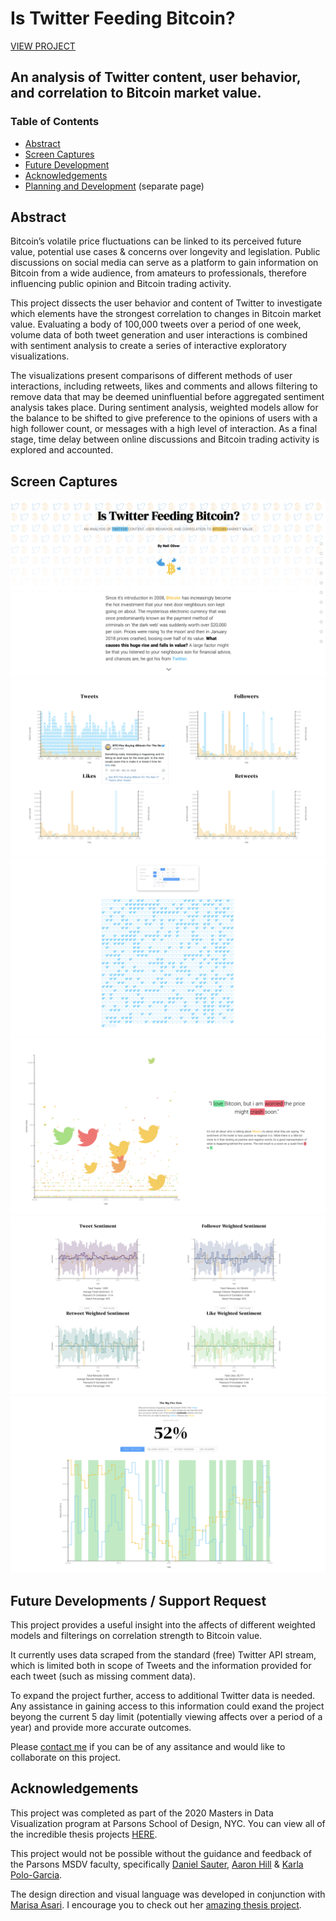 # Is Twitter Feeding Bitcoin? 
[VIEW PROJECT](http://neiloliver.co/influence)
## An analysis of Twitter content, user behavior, and correlation to Bitcoin market value.
  
### Table of Contents
- [Abstract](#abstract)
- [Screen Captures](#screen-captures)
- [Future Development](#future-developments--support-request)
- [Acknowledgements](#acknowledgements)
- [Planning and Development](./planning) (separate page)

## Abstract
Bitcoin’s volatile price fluctuations can be linked to its perceived future value, potential use cases & concerns over longevity and legislation. Public discussions on social media can serve as a platform to gain information on Bitcoin from a wide audience, from amateurs to professionals, therefore influencing public opinion and Bitcoin trading activity. 
  
This project dissects the user behavior and content of Twitter to investigate which elements have the strongest correlation to changes in Bitcoin market value. Evaluating a body of 100,000 tweets over a period of one week, volume data of both tweet generation and user interactions is combined with sentiment analysis to create a series of interactive exploratory visualizations. 
  
The visualizations present comparisons of different methods of user interactions, including retweets, likes and comments and allows filtering to remove data that may be deemed uninfluential before aggregated sentiment analysis takes place. During sentiment analysis, weighted models allow for the balance to be shifted to give preference to the opinions of users with a high follower count, or messages with a high level of interaction. As a final stage, time delay between online discussions and Bitcoin trading activity is explored and accounted. 
  
## Screen Captures
![](./preview.png)
![](./1.png)
![](./2.png)
![](./3.png)
![](./4.png)
![](./5.png)

## Future Developments / Support Request
This project provides a useful insight into the affects of different weighted models and filterings on correlation strength to Bitcoin value. 
  
It currently uses data scraped from the standard (free) Twitter API stream, which is limited both in scope of Tweets and the information provided for each tweet (such as missing comment data).

To expand the project further, access to additional Twitter data is needed. Any assistance in gaining access to this information could exand the project beyong the current 5 day limit (potentially viewing affects over a period of a year) and provide more accurate outcomes.

Please [contact me](mailto:neiloliverphoto@gmail.com) if you can be of any assitance and would like to collaborate on this project. 

## Acknowledgements
This project was completed as part of the 2020 Masters in Data Visualization program at Parsons School of Design, NYC. You can view all of the incredible thesis projects [HERE](https://parsons.nyc/thesis-2020/).  

This project would not be possible without the guidance and feedback of the Parsons MSDV faculty, specifically [Daniel Sauter](https://github.com/danielsauter), [Aaron Hill](https://github.com/aaronxhill) & [Karla Polo-Garcia](https://github.com/KayPolo).
  
The design direction and visual language was developed in conjunction with [Marisa Asari](https://github.com/marisaruizasari). I encourage you to check out her [amazing thesis project](https://weaponsofmassinjustice.netlify.app).


